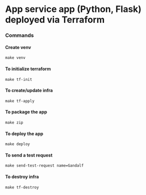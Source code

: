 # App service app (Python, Flask) deployed via Terraform

### Commands

#### Create venv

```commandline
make venv
```

#### To initialize terraform

```shell
make tf-init
```

#### To create/update infra

```shell
make tf-apply
```

#### To package the app

```shell
make zip
```

#### To deploy the app

```shell
make deploy
```

#### To send a test request

```commandline
make send-test-request name=Gandalf
```

#### To destroy infra

```shell
make tf-destroy
``` 
